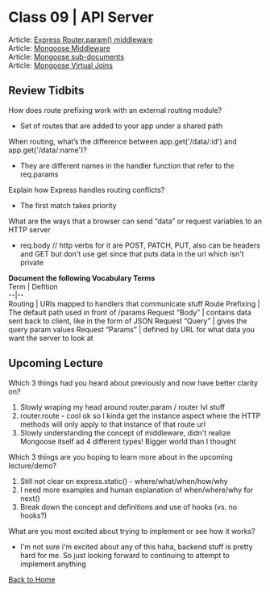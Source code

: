 # Class 09 \| API Server
Article: [Express Router.param() middleware](https://expressjs.com/en/4x/api.html#router.param)     
Article: [Mongoose Middleware](https://mongoosejs.com/docs/middleware.html)  
Article: [Mongoose sub-documents](https://mongoosejs.com/docs/subdocs.html)   
Article: [Mongoose Virtual Joins](https://mongoosejs.com/docs/populate.html#populate-virtuals)  


## Review Tidbits

How does route prefixing work with an external routing module?
  - Set of routes that are added to your app under a shared path

When routing, what’s the difference between app.get('/data/:id') and app.get('/data/:name')?
  - They are different names in the handler function that refer to the req.params

Explain how Express handles routing conflicts?
  - The first match takes priority

What are the ways that a browser can send “data” or request variables to an HTTP server
  - req.body // http verbs for it are POST, PATCH, PUT, also can be headers and GET but don't use get since that puts data in the url which isn't private


**Document the following Vocabulary Terms**  
Term | Defition  
--|--  
Routing |  URIs mapped to handlers that communicate stuff
Route Prefixing |  The default path used in front of /params
Request “Body” |  contains data sent back to client, like in the form of JSON
Request “Query” |  gives the query param values
Request “Params” |  defined by URL for what data you want the server to look at



## Upcoming Lecture

Which 3 things had you heard about previously and now have better clarity on?
  1) Slowly wraping my head around router.param / router lvl stuff
  2) router.route - cool ok so I kinda get the instance aspect where the HTTP methods will only apply to that instance of that route url
  3) Slowly understanding the concept of middleware, didn't realize Mongoose itself ad 4 different types! Bigger world than I thought

Which 3 things are you hoping to learn more about in the upcoming lecture/demo?
  1) Still not clear on express.static() - where/what/when/how/why
  2) I need more examples and human explanation of when/where/why for next()
  3) Break down the concept and definitions and use of hooks (vs. no hooks?)

What are you most excited about trying to implement or see how it works?
   - I'm not sure i'm excited about any of this haha, backend stuff is pretty hard for me. So just looking forward to continuing to attempt to implement anything


[Back to Home](README.md)